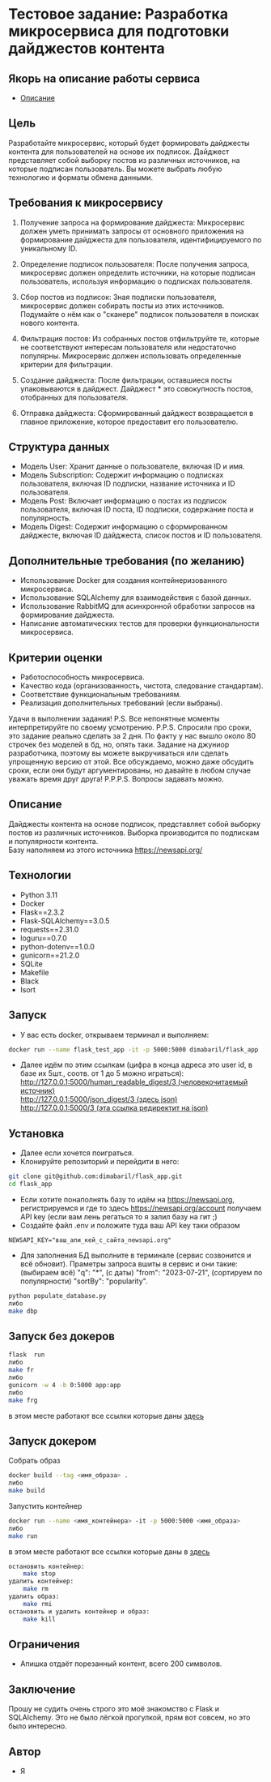 # Тестовое задание: Разработка микросервиса для подготовки дайджестов контента

## Якорь на описание работы сервиса

* [Описание](#описание)

## Цель

Разработайте микросервис, который будет формировать дайджесты контента для пользователей на основе их подписок. Дайджест представляет собой выборку постов из различных источников, на которые подписан пользователь. Вы можете выбрать любую технологию и форматы обмена данными.

## Требования к микросервису

1. Получение запроса на формирование дайджеста: Микросервис должен уметь принимать запросы от основного приложения на формирование дайджеста для пользователя, идентифицируемого по уникальному ID.

2. Определение подписок пользователя: После получения запроса, микросервис должен определить источники, на которые подписан пользователь, используя информацию о подписках пользователя.

3. Сбор постов из подписок: Зная подписки пользователя, микросервис должен собирать посты из этих источников. Подумайте о нём как о "сканере" подписок пользователя в поисках нового контента.

4. Фильтрация постов: Из собранных постов отфильтруйте те, которые не соответствуют интересам пользователя или недостаточно популярны. Микросервис должен использовать определенные критерии для фильтрации.

5. Создание дайджеста: После фильтрации, оставшиеся посты упаковываются в дайджест. Дайджест * это совокупность постов, отобранных для пользователя.

6. Отправка дайджеста: Сформированный дайджест возвращается в главное приложение, которое предоставит его пользователю.

## Структура данных

* Модель User: Хранит данные о пользователе, включая ID и имя.
* Модель Subscription: Содержит информацию о подписках пользователя, включая ID подписки, название источника и ID пользователя.
* Модель Post: Включает информацию о постах из подписок пользователя, включая ID поста, ID подписки, содержание поста и популярность.
* Модель Digest: Содержит информацию о сформированном дайджесте, включая ID дайджеста, список постов и ID пользователя.

## Дополнительные требования (по желанию)

* Использование Docker для создания контейнеризованного микросервиса.
* Использование SQLAlchemy для взаимодействия с базой данных.
* Использование RabbitMQ для асинхронной обработки запросов на формирование дайджеста.
* Написание автоматических тестов для проверки функциональности микросервиса.

## Критерии оценки

* Работоспособность микросервиса.
* Качество кода (организованность, чистота, следование стандартам).
* Соответствие функциональным требованиям.
* Реализация дополнительных требований (если выбраны).

Удачи в выполнении задания!
P.S. Все непонятные моменты интерпретируйте по своему усмотрению.
P.P.S. Спросили про сроки, это задание реально сделать за 2 дня. По факту у нас вышло около 80 строчек без моделей в бд, но, опять таки. Задание на джуниор разработчика, поэтому вы можете выкручиваться или сделать упрощенную версию от этой. Все обсуждаемо, можно даже обсудить сроки, если они будут аргументированы, но давайте в любом случае уважать время друг друга!
P.P.P.S. Вопросы задавать можно.

## Описание

Дайджесты контента на основе подписок, представляет собой выборку постов из различных источников. Выборка производится по подпискам и популярности контента.  
Базу наполняем из этого источника <https://newsapi.org/>  

## Технологии

* Python 3.11
* Docker
* Flask==2.3.2
* Flask-SQLAlchemy==3.0.5
* requests==2.31.0
* loguru==0.7.0
* python-dotenv==1.0.0
* gunicorn==21.2.0
* SQLite
* Makefile
* Black
* Isort

## Запуск

* У вас есть docker, открываем терминал и выполняем:

```zsh
docker run --name flask_test_app -it -p 5000:5000 dimabaril/flask_app
```

* Далее идём по этим ссылкам (цифра в конца адреса это user id, в базе их 5шт., соотв. от 1 до 5 можно играться):  
[http://127.0.0.1:5000/human_readable_digest/3 (человекочитаемый источник)](http://127.0.0.1:5000/human_readable_digest/3)  
[http://127.0.0.1:5000/json_digest/3 (здесь json)](http://127.0.0.1:5000/json_digest/3)  
[http://127.0.0.1:5000/3 (эта ссылка редиректит на json)](http://127.0.0.1:5000/3)  

## Установка

* Далее если хочется поиграться.
* Клонируйте репозиторий и перейдити в него:

```zsh
git clone git@github.com:dimabaril/flask_app.git
cd flask_app
```

* Если хотите понаполнять базу то идём на <https://newsapi.org>, регистрируемся и где то здесь <https://newsapi.org/account> получаем API key (если вам лень регаться то я залил базу на гит ;)
* Создайте файл .env и положите туда ваш API key таки образом

```.env
NEWSAPI_KEY="ваш_апи_кей_с_сайта_newsapi.org"
```

* Для заполнения БД выполните в терминале (сервис созвонится и всё обновит). Праметры запроса вшиты в сервис и они такие:
(выбираем всё) "q": "*", (с даты) "from": "2023-07-21", (сортируем по популярности) "sortBy": "popularity".

```zsh
python populate_database.py
либо
make dbp
```

## Запуск без докеров

```zsh
flask  run
либо
make fr
либо
gunicorn -w 4 -b 0:5000 app:app
либо
make frg
```

в этом месте работают все ссылки которые даны [здесь](#запуск)

## Запуск докером

Собрать образ

```zsh
docker build --tag <имя_образа> .
либо
make build
```

Запустить контейнер

```zsh
docker run --name <имя_контейнера> -it -p 5000:5000 <имя_образа>
либо
make run
```

в этом месте работают все ссылки которые даны в [здесь](#запуск)

```zsh
остановить контейнер:
    make stop
удалить контейнер:
    make rm
удалить образ:
    make rmi
остановить и удалить контейнер и образ:
    make kill
```

## Ограничения

* Апишка отдаёт порезанный контент, всего 200 символов.

## Заключение

Прошу не судить очень строго это моё знакомство с Flask и SQLAlchemy. Это не было лёгкой прогулкой, прям вот совсем, но это было интересно.

## Автор

* Я
